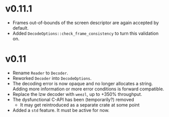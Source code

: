 # v0.11.1

- Frames out-of-bounds of the screen descriptor are again accepted by default.
- Added `DecodeOptions::check_frame_consistency` to turn this validation on.

# v0.11

- Rename `Reader` to `Decoder`.
- Reworked `Decoder` into `DecodeOptions`.
- The decoding error is now opaque and no longer allocates a string. Adding
  more information or more error conditions is forward compatible.
- Replace the lzw decoder with `weezl`, up to +350% throughput.
- The dysfunctional C-API has been (temporarily?) removed
  - It may get reintroduced as a separate crate at some point
- Added a `std` feature. It must be active for now.
